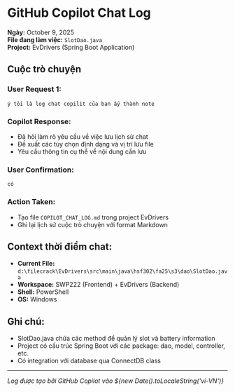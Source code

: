 # GitHub Copilot Chat Log

**Ngày:** October 9, 2025  
**File đang làm việc:** `SlotDao.java`  
**Project:** EvDrivers (Spring Boot Application)

## Cuộc trò chuyện

### User Request 1:
```
ý tôi là log chat copilit của bạn ấy thành note
```

### Copilot Response:
- Đã hỏi làm rõ yêu cầu về việc lưu lịch sử chat
- Đề xuất các tùy chọn định dạng và vị trí lưu file
- Yêu cầu thông tin cụ thể về nội dung cần lưu

### User Confirmation:
```
có
```

### Action Taken:
- Tạo file `COPILOT_CHAT_LOG.md` trong project EvDrivers
- Ghi lại lịch sử cuộc trò chuyện với format Markdown

## Context thời điểm chat:
- **Current File:** `d:\filecrack\EvDrivers\src\main\java\hsf302\fa25\s3\dao\SlotDao.java`
- **Workspace:** SWP222 (Frontend) + EvDrivers (Backend)
- **Shell:** PowerShell
- **OS:** Windows

## Ghi chú:
- SlotDao.java chứa các method để quản lý slot và battery information
- Project có cấu trúc Spring Boot với các package: dao, model, controller, etc.
- Có integration với database qua ConnectDB class

---
*Log được tạo bởi GitHub Copilot vào ${new Date().toLocaleString('vi-VN')}*